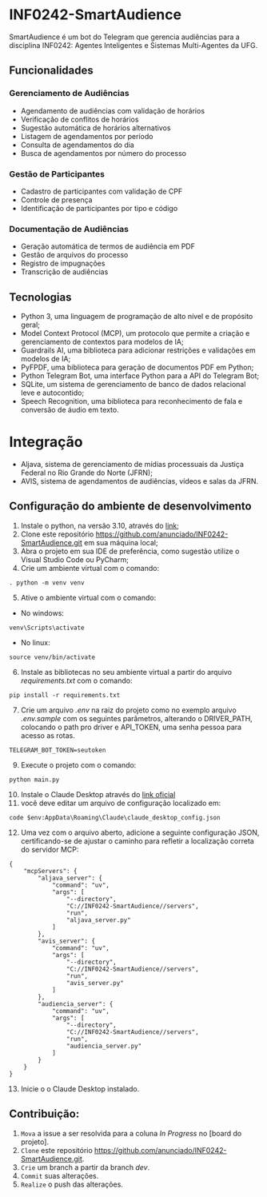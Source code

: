 # INF0242-SmartAudience

SmartAudience é um bot do Telegram que gerencia audiências para a disciplina INF0242: Agentes Inteligentes e Sistemas Multi-Agentes da UFG.

## Funcionalidades

### Gerenciamento de Audiências
- Agendamento de audiências com validação de horários
- Verificação de conflitos de horários
- Sugestão automática de horários alternativos
- Listagem de agendamentos por período
- Consulta de agendamentos do dia
- Busca de agendamentos por número do processo

### Gestão de Participantes
- Cadastro de participantes com validação de CPF
- Controle de presença
- Identificação de participantes por tipo e código

### Documentação de Audiências
- Geração automática de termos de audiência em PDF
- Gestão de arquivos do processo
- Registro de impugnações
- Transcrição de audiências

## Tecnologias

- Python 3, uma linguagem de programação de alto nível e de propósito geral;
- Model Context Protocol (MCP), um protocolo que permite a criação e gerenciamento de contextos para modelos de IA;
- Guardrails AI, uma biblioteca para adicionar restrições e validações em modelos de IA;
- PyFPDF, uma biblioteca para geração de documentos PDF em Python;
- Python Telegram Bot, uma interface Python para a API do Telegram Bot;
- SQLite, um sistema de gerenciamento de banco de dados relacional leve e autocontido;
- Speech Recognition, uma biblioteca para reconhecimento de fala e conversão de áudio em texto.

# Integração

- Aljava, sistema de gerenciamento de mídias processuais da Justiça Federal no Rio Grande do Norte (JFRN);
- AVIS, sistema de agendamentos de audiências, vídeos e salas da JFRN.

## Configuração do ambiente de desenvolvimento

1. Instale o python, na versão 3.10, através do [link](https://www.python.org/downloads/);
2. Clone este repositório https://github.com/anunciado/INF0242-SmartAudience.git em sua máquina local;
3. Abra o projeto em sua IDE de preferência, como sugestão utilize o Visual Studio Code ou PyCharm;
4. Crie um ambiente virtual com o comando:
```
. python -m venv venv
```
5. Ative o ambiente virtual com o comando:
* No windows:
```
venv\Scripts\activate
```
* No linux:
```
source venv/bin/activate
```
6. Instale as bibliotecas no seu ambiente virtual a partir do arquivo _requirements.txt_ com o comando:
```
pip install -r requirements.txt
```
7. Crie um arquivo _.env_ na raiz do projeto como no exemplo arquivo _.env.sample_ com os seguintes parâmetros, alterando o DRIVER_PATH, colocando o path pro driver e API_TOKEN, uma senha pessoa para acesso as rotas.
```
TELEGRAM_BOT_TOKEN=seutoken
```
9. Execute o projeto com o comando:
```
python main.py
```
10. Instale o Claude Desktop através do [link oficial](https://claude.ai/desktop)
11. você deve editar um arquivo de configuração localizado em:
```
code $env:AppData\Roaming\Claude\claude_desktop_config.json
```
12. Uma vez com o arquivo aberto, adicione a seguinte configuração JSON, certificando-se de ajustar o caminho para refletir a localização correta do servidor MCP:
```
{
    "mcpServers": {
        "aljava_server": {
            "command": "uv",
            "args": [
                "--directory",
                "C://INF0242-SmartAudience//servers",
                "run",
                "aljava_server.py"
            ]
        },
        "avis_server": {
            "command": "uv",
            "args": [
                "--directory",
                "C://INF0242-SmartAudience//servers",
                "run",
                "avis_server.py"
            ]
        },
        "audiencia_server": {
            "command": "uv",
            "args": [
                "--directory",
                "C://INF0242-SmartAudience//servers",
                "run",
                "audiencia_server.py"
            ]
        }
    }
}
```
13. Inicie o o Claude Desktop instalado.

## Contribuição:

1. `Mova` a issue a ser resolvida para a coluna _In Progress_ no [board do projeto].  
2. `Clone` este repositório https://github.com/anunciado/INF0242-SmartAudience.git.
3. `Crie` um branch a partir da branch _dev_.
4. `Commit` suas alterações.
5. `Realize` o push das alterações.